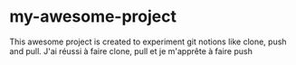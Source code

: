 # my-awesome-project
This awesome project is created to experiment git notions like clone, push and pull.
J'ai réussi à faire clone, pull et je m'apprête à faire push
